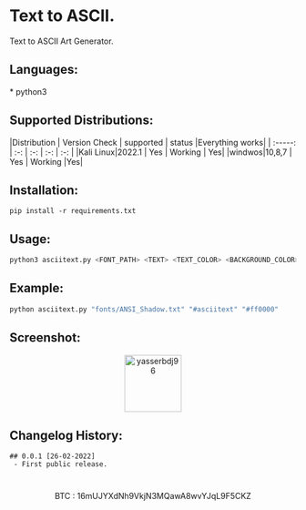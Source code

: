 
<h1>Text to ASCII.</h1>

<p>Text to ASCII Art Generator.</p>

<h2>Languages:</h2>
* python3

<h2>Supported Distributions:</h2>
|Distribution | Version Check | supported | status |Everything works|
| :-----: | :-: | :-: | :-: | :-: |
|Kali Linux|2022.1 | Yes | Working   | Yes|
|windwos|10,8,7 | Yes | Working   |Yes|

<h2>Installation:</h2>

```
pip install -r requirements.txt
```

<h2>Usage:</h2>

```python
python3 asciitext.py <FONT_PATH> <TEXT> <TEXT_COLOR> <BACKGROUND_COLOR>

```

<h2>Example:</h2>

```python
python asciitext.py "fonts/ANSI_Shadow.txt" "#asciitext" "#ff0000"
```

<h2>Screenshot:</h2>

<div align="center">
    <a href="https://raw.githubusercontent.com/yasserbdj96/asciitext/main/screenshot/screenshot_00.png">
        <img alt="yasserbdj96" height="100" src="https://raw.githubusercontent.com/yasserbdj96/asciitext/main/screenshot/screenshot_00.png">
    </a>
</div>

<h2>Changelog History:</h2>

```
## 0.0.1 [26-02-2022]
 - First public release.

```

<h1></h1> 

<p align="center">
    BTC : 16mUJYXdNh9VkjN3MQawA8wvYJqL9F5CKZ
</p>